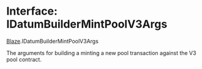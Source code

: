 # Interface: IDatumBuilderMintPoolV3Args

[Blaze](../modules/Blaze.md).IDatumBuilderMintPoolV3Args

The arguments for building a minting a new pool transaction against
the V3 pool contract.
